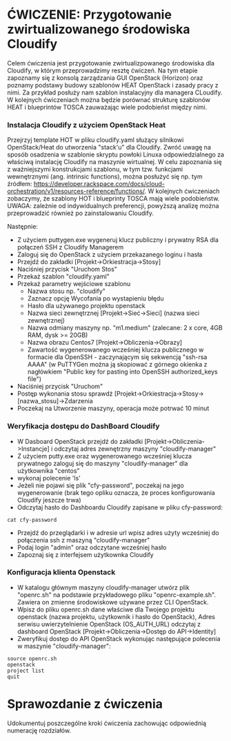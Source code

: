 # ĆWICZENIE: Przygotowanie zwirtualizowanego środowiska Cloudify

Celem ćwiczenia jest przygotowanie zwirtualizpowanego środowiska dla Cloudify, w którym przeprowadzimy resztę ćwiczeń. Na tym etapie zapoznamy się z konsolą zarządzania GUI OpenStack (Horizon) oraz poznamy podstawy budowy szablonów HEAT OpenStack i zasady pracy z nimi. Za przykład posłuży nam szablon instalacyjny dla managera CLoudify. W kolejnych ćwiczeniach można będzie porównać strukturę szablonów HEAT i blueprintów TOSCA zauważając wiele podobieńst między nimi.

### Instalacja Cloudify z użyciem OpenStack Heat

Przejrzyj template HOT w pliku cloudify.yaml służący silnikowi OpenStack/Heat do utworzenia "stack'u" dla Cloudify. Zwróć uwagę na sposób osadzenia w szablonie skryptu powłoki Linuxa odpowiedzialnego za właściwą instalację Cloudify na maszynie wirtualnej. W celu zapoznania się z ważniejszymi konstrukcjami szablonu, w tym tzw. funkcjami wewnętrznymi (ang. intrinsic functions), można posłużyć się np. tym źródłem: https://developer.rackspace.com/docs/cloud-orchestration/v1/resources-reference/functions/. W kolejnych ćwiczeniach zobaczymy, że szablony HOT i blueprinty TOSCA mają wiele podobieństw. UWAGA: zależnie od indywidualnych preferencji, powyższą analizę można przeprowadzić również po zainstalowaniu Cloudify.

Następnie:

- Z użyciem puttygen.exe wygeneruj klucz publiczny i prywatny RSA dla połączeń SSH z Cloudify Managerem
- Zaloguj się do OpenStack z użyciem przekazanego loginu i hasła
- Przejdź do zakładki [Projekt->Orkiestracja->Stosy]
- Naciśniej przycisk "Uruchom Stos"
- Przekaż szablon "cloudify.yaml"
- Przekaż parametry wejściowe szablonu
	- Nazwa stosu np. "cloudify"
	- Zaznacz opcję Wycofania po wystapieniu błędu
	- Hasło dla używanego projektu openstack
	- Nazwa sieci zewnętrznej [Projekt->Sieć->Sieci] (nazwa sieci zewnętrznej)
	- Nazwa odmiany maszyny np. "m1.medium" (zalecane: 2 x core, 4GB RAM, dysk >= 20GB)
	- Nazwa obrazu Centos7 [Projekt->Obliczenia->Obrazy]
	- Zawartość wygenerowanego wcześniej klucza publicznego w formacie dla OpenSSH - zaczynającym się sekwencją "ssh-rsa AAAA" (w PuTTYGen można ją skopiować z górnego okienka z nagłówkiem "Public key for pasting into OpenSSH authorized_keys file")
- Naciśniej przycisk "Uruchom"
- Postęp wykonania stosu sprawdż [Projekt->Orkiestracja->Stosy->[nazwa_stosu]->Zdarzenia
- Poczekaj na Utworzenie maszyny, operacja może potrwać 10 minut

### Weryfikacja dostępu do DashBoard Cloudify
- W Dasboard OpenStack przejdź do zakładki [Projekt->Obliczenia->Instancje] i odczytaj adres zewnętrzny maszyny "cloudify-manager"
- Z użyciem putty.exe oraz wygenerowanego wcześniej klucza prywatnego zaloguj się do maszyny "cloudify-manager" dla użytkownika "centos"
- wykonaj polecenie 'ls'
- Jeżeli nie pojawi się plik "cfy-password", poczekaj na jego wygenerowanie (brak tego opliku oznacza, że proces konfigurowania Cloudify jeszcze trwa)
- Odczytaj hasło do Dashboardu Cloudify zapisane w pliku cfy-password:
```
cat cfy-password
```
- Przejdź do przeglądarki i w adresie url wpisz adres użyty wcześniej do połączenia ssh z maszyną "cloudify-manager"
- Podaj login "admin" oraz odczytane wcześniej hasło 
- Zapoznaj się z interfejsem użytkownka Cloudify

### Konfiguracja klienta Openstack
- W katalogu głównym maszyny cloudify-manager utwórz plik "openrc.sh" na podstawie przykładowego pliku "openrc-example.sh". Zawiera on zmienne środowiskowe używane przez CLI OpenStack.
- Wpisz do pliku openrc.sh dane właściwe dla Twojego projektu openstack (nazwa projektu, użytkownik i hasło do OpenStack), Adres serwisu uwierzytelnienie OpenStack (OS_AUTH_URL) odczytaj z dashboard OpenStack [Projekt->Obliczenia->Dostęp do API->Identity]
- Zweryfikuj dostęp do API OpenStack wykonując następujące polecenia w maszynie "cloudify-manager":

```
source openrc.sh
openstack
project list
quit
```

# Sprawozdanie z ćwiczenia

Udokumentuj poszczególne kroki ćwiczenia zachowując odpowiednią numerację rozdziałów.
